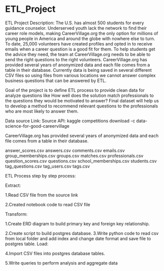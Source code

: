 # ETL_Project
ETL Project Description:
The U.S. has almost 500 students for every guidance counselor. Underserved youth lack the network to find their career role models, making CareerVillage.org the only option for millions of young people in America and around the globe with nowhere else to turn. To date, 25,000 volunteers have created profiles and opted in to receive emails when a career question is a good fit for them. To help students get the advice they need, the team at CareerVillage.org needs to be able to send the right questions to the right volunteers. CareerVillage.org has provided several years of anonymized data and each file comes from a table in their database. Currently data is being saved in several different CSV files so using files from various locations we cannot answer complex business questions that can be answered by ETL.

Goal of the project is to define ETL process to provide clean data for analyze questions like How well does the solution match professionals to the questions they would be motivated to answer? Final dataset will help us to develop a method to recommend relevant questions to the professionals who are most likely to answer them.

Data source Link:
Source API: kaggle competitions download -c data-science-for-good-careervillage

CareerVillage.org has provided several years of anonymized data and each file comes from a table in their database.

answer_scores.csv answers.csv comments.csv emails.csv group_memberships.csv groups.csv matches.csv professionals.csv question_scores.csv questions.csv school_memberships.csv students.csv tag_questions.csv tag_users.csv tags.csv

ETL Process step by step process:


Extract:

1.Read CSV file from the source link

2.Created notebook code to read CSV file


Transform:

1.Create ERD diagram to build primary key and foreign key relationship.

2.Create script to build postgres database.
3.Write python code to read csv from local folder and add index and change date format and save file to postgres table. Load:

4.Import CSV files into postgres database tables.

5.Write queries to perform analysis and aggregate data
